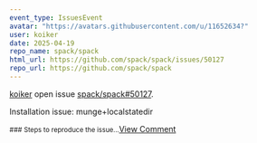```yaml
---
event_type: IssuesEvent
avatar: "https://avatars.githubusercontent.com/u/11652634?"
user: koiker
date: 2025-04-19
repo_name: spack/spack
html_url: https://github.com/spack/spack/issues/50127
repo_url: https://github.com/spack/spack
---
```


<a href='https://github.com/koiker' target='_blank'>koiker</a> open issue <a href='https://github.com/spack/spack/issues/50127' target='_blank'>spack/spack#50127</a>.

<p>Installation issue: munge+localstatedir</p><small>### Steps to reproduce the issue...</small><a href='https://github.com/spack/spack/issues/50127' target='_blank'>View Comment</a>